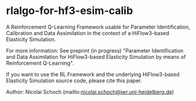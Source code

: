 # rlalgo-for-hf3-esim-calib

A Reinforcement Q-Learning Framework usable for Parameter Identification, Calibration and Data Assimilation in the context of a HiFlow3-based Elasticity Simulation.

For more information: See preprint (in progress) "Parameter Identification and Data Assimilation for HiFlow3-based Elasticity Simulation by means of Reinforcement Q-Learning".

If you want to use the RL Framework and the underlying HiFlow3-based Elasticity Simulation source code, please cite this paper.

Author: Nicolai Schoch (mailto:nicolai.schoch@iwr.uni-heidelberg.de)

